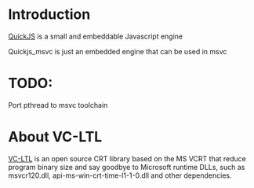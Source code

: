 # Introduction
[QuickJS](https://bellard.org/quickjs/) is a small and embeddable Javascript engine 

Quickjs_msvc is just an embedded engine that can be used in msvc

# TODO:
Port pthread to msvc toolchain

# About VC-LTL
[VC-LTL](https://github.com/Chuyu-Team/VC-LTL) is an open source CRT library based on the MS VCRT that reduce program binary size and say goodbye to Microsoft runtime DLLs, such as msvcr120.dll, api-ms-win-crt-time-l1-1-0.dll and other dependencies.
